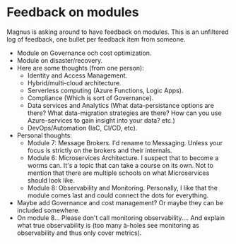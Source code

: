 # Feedback on modules

Magnus is asking around to have feedback on modules. This is an unfiltered log of feedback, one bullet per feedback item from someone.

* Module on Governance och cost optimization.
* Module on disaster/recovery.
* Here are some thoughts (from one person):
  * Identity and Access Management.
  * Hybrid/multi-cloud architecture.
  * Serverless computing (Azure Functions, Logic Apps).
  * Compliance (Which is sort of Governance).
  * Data services and Analytics (What data-persistance options are there? What data-migration strategies are there? How can you use Azure-services to gain insight into your data? etc.)
  * DevOps/Automation (IaC, CI/CD, etc).
* Personal thoughts:
  * Module 7: Message Brokers. I'd rename to Messaging. Unless your focus is strictly on the brokers and their internals.
  * Module 6: Microservices Architecture. I suspect that to become a worms can. It's a topic that can take a course on its own. Not to mention that there are multiple schools on what Microservices should look like.
  * Module 8: Observability and Monitoring. Personally, I like that the module comes last and could connect the dots for everything.
* Maybe add Governance and cost management? Or maybe they can be included somewhere.
* On module 8... Please don't call monitoring observability.... And explain what true observability is (too many à-holes see monitoring as observability and thus only cover metrics).
